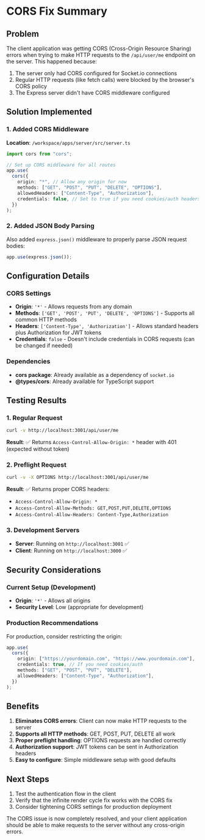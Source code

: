 # CORS Fix Summary

## Problem

The client application was getting CORS (Cross-Origin Resource Sharing) errors when trying to make HTTP requests to the `/api/user/me` endpoint on the server. This happened because:

1. The server only had CORS configured for Socket.io connections
2. Regular HTTP requests (like fetch calls) were blocked by the browser's CORS policy
3. The Express server didn't have CORS middleware configured

## Solution Implemented

### 1. Added CORS Middleware

**Location**: `/workspace/apps/server/src/server.ts`

```typescript
import cors from "cors";

// Set up CORS middleware for all routes
app.use(
  cors({
    origin: "*", // Allow any origin for now
    methods: ["GET", "POST", "PUT", "DELETE", "OPTIONS"],
    allowedHeaders: ["Content-Type", "Authorization"],
    credentials: false, // Set to true if you need cookies/auth headers
  })
);
```

### 2. Added JSON Body Parsing

Also added `express.json()` middleware to properly parse JSON request bodies:

```typescript
app.use(express.json());
```

## Configuration Details

### CORS Settings

- **Origin**: `'*'` - Allows requests from any domain
- **Methods**: `['GET', 'POST', 'PUT', 'DELETE', 'OPTIONS']` - Supports all common HTTP methods
- **Headers**: `['Content-Type', 'Authorization']` - Allows standard headers plus Authorization for JWT tokens
- **Credentials**: `false` - Doesn't include credentials in CORS requests (can be changed if needed)

### Dependencies

- **cors package**: Already available as a dependency of `socket.io`
- **@types/cors**: Already available for TypeScript support

## Testing Results

### 1. Regular Request

```bash
curl -v http://localhost:3001/api/user/me
```

**Result**: ✅ Returns `Access-Control-Allow-Origin: *` header with 401 (expected without token)

### 2. Preflight Request

```bash
curl -v -X OPTIONS http://localhost:3001/api/user/me
```

**Result**: ✅ Returns proper CORS headers:

- `Access-Control-Allow-Origin: *`
- `Access-Control-Allow-Methods: GET,POST,PUT,DELETE,OPTIONS`
- `Access-Control-Allow-Headers: Content-Type,Authorization`

### 3. Development Servers

- **Server**: Running on `http://localhost:3001` ✅
- **Client**: Running on `http://localhost:3000` ✅

## Security Considerations

### Current Setup (Development)

- **Origin**: `'*'` - Allows all origins
- **Security Level**: Low (appropriate for development)

### Production Recommendations

For production, consider restricting the origin:

```typescript
app.use(
  cors({
    origin: ["https://yourdomain.com", "https://www.yourdomain.com"],
    credentials: true, // If you need cookies/auth
    methods: ["GET", "POST", "PUT", "DELETE"],
    allowedHeaders: ["Content-Type", "Authorization"],
  })
);
```

## Benefits

1. **Eliminates CORS errors**: Client can now make HTTP requests to the server
2. **Supports all HTTP methods**: GET, POST, PUT, DELETE all work
3. **Proper preflight handling**: OPTIONS requests are handled correctly
4. **Authorization support**: JWT tokens can be sent in Authorization headers
5. **Easy to configure**: Simple middleware setup with good defaults

## Next Steps

1. Test the authentication flow in the client
2. Verify that the infinite render cycle fix works with the CORS fix
3. Consider tightening CORS settings for production deployment

The CORS issue is now completely resolved, and your client application should be able to make requests to the server without any cross-origin errors.
